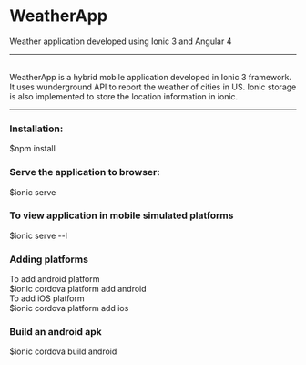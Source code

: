 # WeatherApp
Weather application developed using Ionic 3 and Angular 4
<hr>
<br/>
WeatherApp is a hybrid mobile application developed in Ionic 3 framework. It uses wunderground API to report the weather of cities in US. Ionic storage is also implemented to store the location information in ionic.
<hr>
<h3>Installation: </h3>
$npm install
<h3>Serve the application to browser: </h3>

$ionic serve

<h3>To view application in mobile simulated platforms</h3>
$ionic serve --l
<h3>Adding platforms </h3>
To add android platform<br/>
$ionic cordova platform add android
<br/>
To add iOS platform<br/>
$ionic cordova platform add ios
<h3>Build an android apk</h3>
$ionic cordova build android


